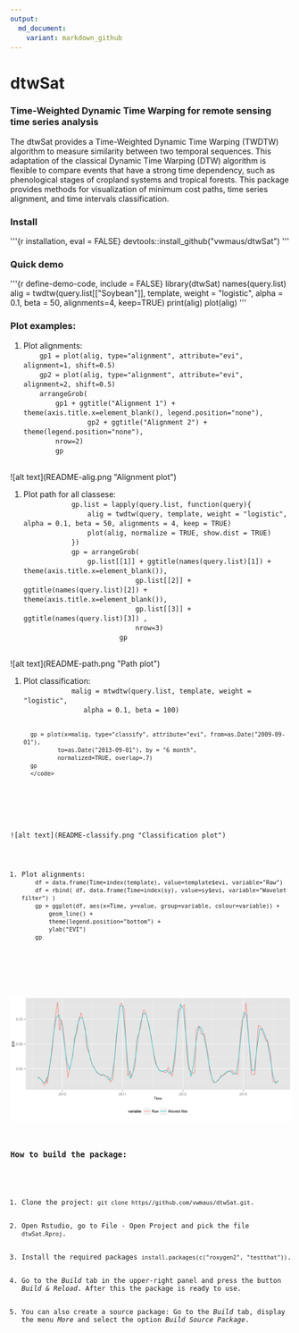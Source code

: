 ```yaml
---
output:
  md_document:
    variant: markdown_github
---
```


<!-- README.md is generated from README.Rmd. Please edit that file -->

dtwSat
=====

### Time-Weighted Dynamic Time Warping for remote sensing time series analysis
The dtwSat provides a Time-Weighted Dynamic Time Warping (TWDTW) algorithm to measure similarity between two temporal sequences. This adaptation of the classical Dynamic Time Warping (DTW) algorithm is flexible to compare events that have a strong time dependency, such as phenological stages of cropland systems and tropical forests. This package provides methods for visualization of minimum cost paths, time series alignment, and time intervals classification.

### Install
'''{r installation, eval = FALSE}
devtools::install_github("vwmaus/dtwSat")
'''


### Quick demo
'''{r define-demo-code, include = FALSE}
library(dtwSat)
names(query.list)
alig = twdtw(query.list[["Soybean"]], template, 
             weight = "logistic", alpha = 0.1, beta = 50, alignments=4, keep=TRUE)
print(alig)
plot(alig)
'''

<h3>Plot examples:</h3>
<ol>
  <li>Plot alignments: <code>
  	gp1 = plot(alig, type="alignment", attribute="evi", alignment=1, shift=0.5)
	gp2 = plot(alig, type="alignment", attribute="evi", alignment=2, shift=0.5)
	arrangeGrob(
		gp1 + ggtitle("Alignment 1") + theme(axis.title.x=element_blank(), legend.position="none"),
                gp2 + ggtitle("Alignment 2") + theme(legend.position="none"),
        nrow=2)
        gp
        </code>
   </li>
</ol>
![alt text](README-alig.png "Alignment plot")

<ol>
 	<li>Plot path for all classese:
 		<code>
			gp.list = lapply(query.list, function(query){
  				alig = twdtw(query, template, weight = "logistic", alpha = 0.1, beta = 50, alignments = 4, keep = TRUE)
  				plot(alig, normalize = TRUE, show.dist = TRUE)  
			})
			gp = arrangeGrob(
				gp.list[[1]] + ggtitle(names(query.list)[1]) + theme(axis.title.x=element_blank()),
                         	gp.list[[2]] + ggtitle(names(query.list)[2]) + theme(axis.title.x=element_blank()),
                         	gp.list[[3]] + ggtitle(names(query.list)[3]) ,
                        	nrow=3)
                        gp
                </code>
        </li>
</ol>
![alt text](README-path.png "Path plot")

<ol>
   <li>Plot classification:
 		<code>
			malig = mtwdtw(query.list, template, weight = "logistic", 
               alpha = 0.1, beta = 100)
 
      gp = plot(x=malig, type="classify", attribute="evi", from=as.Date("2009-09-01"),  
              to=as.Date("2013-09-01"), by = "6 month",
              normalized=TRUE, overlap=.7) 
      gp
      </code>
  </li>
</ol>
![alt text](README-classify.png "Classification plot")


<ol>
  <li>Plot alignments: <code>
	df = data.frame(Time=index(template), value=template$evi, variable="Raw")
	df = rbind( df, data.frame(Time=index(sy), value=sy$evi, variable="Wavelet filter") )
	gp = ggplot(df, aes(x=Time, y=value, group=variable, colour=variable)) +
  		geom_line() + 
  		theme(legend.position="bottom") +
  		ylab("EVI")
	gp
        </code>
   </li>
</ol>
  
![alt text](README-filter.png "Smoothing plot")

<h3>How to build the package:</h3>
<ol>
	<li>Clone the project: <code>git clone https//github.com/vwmaus/dtwSat.git</code>.</li>
	<li>Open Rstudio, go to File - Open Project and pick the file <code>dtwSat.Rproj</code>.</li>
	<li>Install the required packages <code>install.packages(c("roxygen2", "testthat"))</code>.</li>
	<li>Go to the <i>Build</i> tab in the upper-right panel and press the button <i>Build & Reload</i>. After this the package is ready to use.</li>
	<li>You can also create a source package: Go to the <i>Build</i> tab, display the menu <i>More</i> and select the option <i>Build Source Package</i>.</li>
</ol> 



